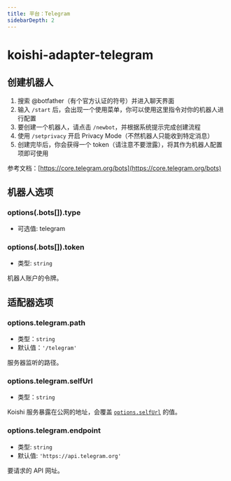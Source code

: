```yaml
---
title: 平台：Telegram
sidebarDepth: 2
---
```


# koishi-adapter-telegram

## 创建机器人

1. 搜索 @botfather（有个官方认证的符号）并进入聊天界面
2. 输入 `/start` 后，会出现一个使用菜单，你可以使用这里指令对你的机器人进行配置
3. 要创建一个机器人，请点击 `/newbot`，并根据系统提示完成创建流程
4. 使用 `/setprivacy` 开启 Privacy Mode（不然机器人只能收到特定消息）
5. 创建完毕后，你会获得一个 token（请注意不要泄露），将其作为机器人配置项即可使用

参考文档：[https://core.telegram.org/bots](https://core.telegram.org/bots)

## 机器人选项

### options(.bots[]).type

- 可选值: telegram

### options(.bots[]).token

- 类型: `string`

机器人账户的令牌。

## 适配器选项

### options.telegram.path

- 类型：`string`
- 默认值：`'/telegram'`

服务器监听的路径。

### options.telegram.selfUrl

- 类型：`string`

Koishi 服务暴露在公网的地址，会覆盖 [`options.selfUrl`](../app.md#options-selfurl) 的值。

### options.telegram.endpoint

- 类型: `string`
- 默认值: `'https://api.telegram.org'`

要请求的 API 网址。
